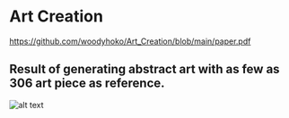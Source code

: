 # Art Creation
https://github.com/woodyhoko/Art_Creation/blob/main/paper.pdf
## Result of generating abstract art with as few as 306 art piece as reference.
![alt text](https://github.com/woodyhoko/Art_Creation/blob/main/result.png) 

